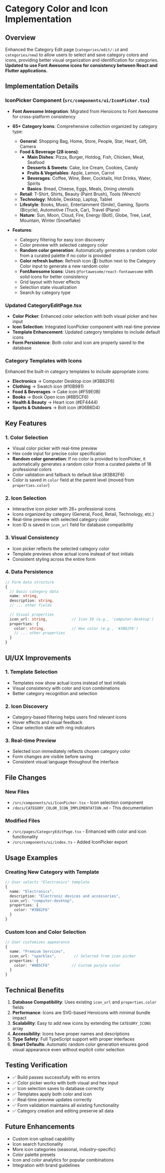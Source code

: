 # Category Color and Icon Implementation

## Overview
Enhanced the Category Edit page (`categories/edit/:id` and `categories/new`) to allow users to select and save category colors and icons, providing better visual organization and identification for categories. **Updated to use Font Awesome icons for consistency between React and Flutter applications.**

## Implementation Details

### IconPicker Component (`src/components/ui/IconPicker.tsx`)
- **Font Awesome Integration**: Migrated from Heroicons to Font Awesome for cross-platform consistency
- **65+ Category Icons**: Comprehensive collection organized by category type:
  - **General**: Shopping Bag, Home, Store, People, Star, Heart, Gift, Camera
  - **Food & Beverage (28 icons)**: 
    - **Main Dishes**: Pizza, Burger, Hotdog, Fish, Chicken, Meat, Seafood
    - **Desserts & Sweets**: Cake, Ice Cream, Cookies, Candy
    - **Fruits & Vegetables**: Apple, Lemon, Carrot
    - **Beverages**: Coffee, Wine, Beer, Cocktails, Hot Drinks, Water, Spirits
    - **Basics**: Bread, Cheese, Eggs, Meals, Dining utensils
  - **Retail**: T-Shirt, Shirts, Beauty (Paint Brush), Tools (Wrench)
  - **Technology**: Mobile, Desktop, Laptop, Tablet
  - **Lifestyle**: Books, Music, Entertainment (Smile), Gaming, Sports (Bicycle), Automotive (Truck, Car), Travel (Plane)
  - **Nature**: Sun, Moon, Cloud, Fire, Energy (Bolt), Globe, Tree, Leaf, Mountain, Winter (Snowflake)

- **Features**:
  - Category filtering for easy icon discovery
  - Color preview with selected category color
  - **Random color generation**: Automatically generates a random color from a curated palette if no color is provided
  - **Color refresh button**: Refresh icon (🔄) button next to the Category Color input to generate a new random color
  - **FontAwesome Icons**: Uses `@fortawesome/react-fontawesome` with solid icons for better consistency
  - Grid layout with hover effects
  - Selection state visualization
  - Search by category type

### Updated CategoryEditPage.tsx
- **Color Picker**: Enhanced color selection with both visual picker and hex input
- **Icon Selection**: Integrated IconPicker component with real-time preview
- **Template Enhancement**: Updated category templates to include default icons
- **Form Persistence**: Both color and icon are properly saved to the database

### Category Templates with Icons
Enhanced the built-in category templates to include appropriate icons:
- **Electronics** → Computer Desktop icon (#3B82F6)
- **Clothing** → Swatch icon (#10B981)
- **Food & Beverages** → Cake icon (#F59E0B)
- **Books** → Book Open icon (#8B5CF6)
- **Health & Beauty** → Heart icon (#EF4444)
- **Sports & Outdoors** → Bolt icon (#06B6D4)

## Key Features

### 1. **Color Selection**
- Visual color picker with real-time preview
- Hex code input for precise color specification
- **Random color generation**: If no color is provided to IconPicker, it automatically generates a random color from a curated palette of 18 professional colors
- Color validation and fallback to default blue (#3B82F6)
- Color is saved in `color` field at the parent level (moved from `properties.color`)

### 2. **Icon Selection**
- Interactive icon picker with 26+ professional icons
- Icons organized by category (General, Food, Retail, Technology, etc.)
- Real-time preview with selected category color
- Icon ID is saved in `icon_url` field for database compatibility

### 3. **Visual Consistency**
- Icon picker reflects the selected category color
- Template previews show actual icons instead of text initials
- Consistent styling across the entire form

### 4. **Data Persistence**
```typescript
// Form data structure
{
  // Basic category data
  name: string,
  description: string,
  // ... other fields
  
  // Visual properties
  icon_url: string,           // Icon ID (e.g., 'computer-desktop')
  properties: {
    color: string,            // Hex color (e.g., '#3B82F6')
    // ... other properties
  }
}
```

## UI/UX Improvements

### 1. **Template Selection**
- Templates now show actual icons instead of text initials
- Visual consistency with color and icon combinations
- Better category recognition and selection

### 2. **Icon Discovery**
- Category-based filtering helps users find relevant icons
- Hover effects and visual feedback
- Clear selection state with ring indicators

### 3. **Real-time Preview**
- Selected icon immediately reflects chosen category color
- Form changes are visible before saving
- Consistent visual language throughout the interface

## File Changes

### New Files
- `/src/components/ui/IconPicker.tsx` - Icon selection component
- `/docs/CATEGORY_COLOR_ICON_IMPLEMENTATION.md` - This documentation

### Modified Files
- `/src/pages/CategoryEditPage.tsx` - Enhanced with color and icon functionality
- `/src/components/ui/index.ts` - Added IconPicker export

## Usage Examples

### Creating New Category with Template
```typescript
// User selects "Electronics" template
{
  name: "Electronics",
  description: "Electronic devices and accessories",
  icon_url: "computer-desktop",
  properties: {
    color: "#3B82F6"
  }
}
```

### Custom Icon and Color Selection
```typescript
// User customizes appearance
{
  name: "Premium Services",
  icon_url: "sparkles",        // Selected from icon picker
  properties: {
    color: "#8B5CF6"          // Custom purple color
  }
}
```

## Technical Benefits

1. **Database Compatibility**: Uses existing `icon_url` and `properties.color` fields
2. **Performance**: Icons are SVG-based Heroicons with minimal bundle impact
3. **Scalability**: Easy to add new icons by extending the `CATEGORY_ICONS` array
4. **Accessibility**: Icons have proper names and descriptions
5. **Type Safety**: Full TypeScript support with proper interfaces
6. **Smart Defaults**: Automatic random color generation ensures good visual appearance even without explicit color selection

## Testing Verification

- ✅ Build passes successfully with no errors
- ✅ Color picker works with both visual and hex input
- ✅ Icon selection saves to database correctly
- ✅ Templates apply both color and icon
- ✅ Real-time preview updates correctly
- ✅ Form validation maintains all existing functionality
- ✅ Category creation and editing preserve all data

## Future Enhancements

- Custom icon upload capability
- Icon search functionality
- More icon categories (seasonal, industry-specific)
- Color palette presets
- Icon and color analytics for popular combinations
- Integration with brand guidelines
